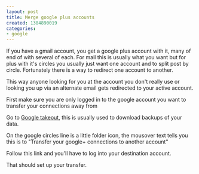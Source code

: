 ```yaml
---
layout: post
title: Merge google plus accounts
created: 1384890019
categories:
- google
---
```

<p>If you have a gmail account, you get a google plus account with it, many of end of with several of each. For mail this is usually what you want but for plus with it's circles you usually just want one account and to split post by circle. Fortunately there is a way to redirect one account to another.</p>

<p>This way anyone looking for you at the account you don't really use or looking you up via an alternate email  gets redirected to your active account.</p>

<p>First make sure you are only logged in to the google account you want to transfer your connections away from</p>

<p>Go to <a href="https://www.google.com/settings/takeout/custom">Google takeout</a>, this is usually used to download backups of your data.</p>

<p>On the google circles line is a little folder icon, the mousover text tells you this is to &quot;Transfer your google+ connections to another account&quot;</p>

<p>Follow this link and you'll have to log into your destination account.</p>

<p>That should set up your transfer.</p>
